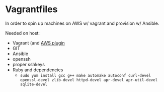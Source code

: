 # Vagrantfiles


In order to spin up machines on AWS w/ vagrant and provision w/ Ansible.

Needed on host:
* Vagrant (and [AWS plugin](https://github.com/mitchellh/vagrant-aws)
* GIT
* Ansible
* openssh
* proper sshkeys
* Ruby and dependencies
  *  ```sudo yum install gcc g++ make automake autoconf curl-devel openssl-devel zlib-devel httpd-devel apr-devel apr-util-devel sqlite-devel```


